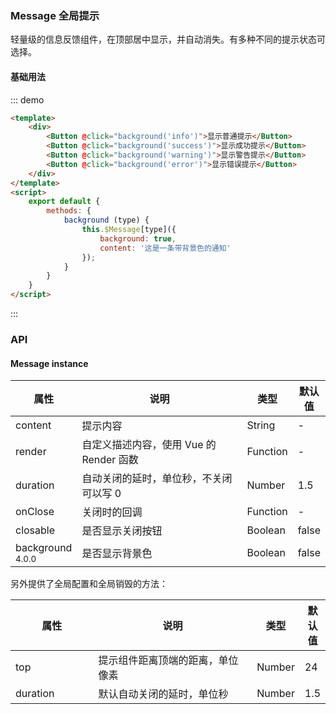 ### Message 全局提示
轻量级的信息反馈组件，在顶部居中显示，并自动消失。有多种不同的提示状态可选择。
#### 基础用法
::: demo  
```html
<template>
    <div>
        <Button @click="background('info')">显示普通提示</Button>
        <Button @click="background('success')">显示成功提示</Button>
        <Button @click="background('warning')">显示警告提示</Button>
        <Button @click="background('error')">显示错误提示</Button>
    </div>
</template>
<script>
    export default {
        methods: {
            background (type) {
                this.$Message[type]({
                    background: true,
                    content: '这是一条带背景色的通知'
                });
            }
        }
    }
</script>
```
:::
### API
#### Message instance
<table>
  <thead>
    <tr>
      <th>属性</th>
      <th style="width: 422px">说明</th>
      <th>类型</th>
      <th>默认值</th>
    </tr>
  </thead>
  <tbody>
    <tr>
      <td>content</td>
      <td>提示内容</td>
      <td>String</td>
      <td>-</td>
    </tr>
    <tr>
      <td>render</td>
      <td>自定义描述内容，使用 Vue 的 Render 函数</td>
      <td>Function</td>
      <td>-</td>
    </tr>
    <tr>
      <td>duration</td>
      <td>自动关闭的延时，单位秒，不关闭可以写 0</td>
      <td>Number</td>
      <td>1.5</td>
    </tr>
    <tr>
      <td>onClose</td>
      <td>关闭时的回调</td>
      <td>Function</td>
      <td>-</td>
    </tr>
    <tr>
      <td>closable</td>
      <td>是否显示关闭按钮</td>
      <td>Boolean</td>
      <td>false</td>
    </tr>
    <tr>
      <td>background <span class="ivu-badge"> <sup class="ivu-badge-count ivu-badge-count-alone">4.0.0</sup></span></td>
      <td>是否显示背景色</td>
      <td>Boolean</td>
      <td>false</td>
    </tr>
  </tbody>
</table>

另外提供了全局配置和全局销毁的方法：
<table>
  <thead>
    <tr>
      <th style="width: 165px">属性</th>
      <th style="width: 422px">说明</th>
      <th>类型</th>
      <th>默认值</th>
    </tr>
  </thead>
  <tbody>
    <tr>
      <td>top</td>
      <td>提示组件距离顶端的距离，单位像素</td>
      <td>Number</td>
      <td>24</td>
    </tr>
    <tr>
      <td>duration</td>
      <td>默认自动关闭的延时，单位秒</td>
      <td>Number</td>
      <td>1.5</td>
    </tr>
  </tbody>
</table>
